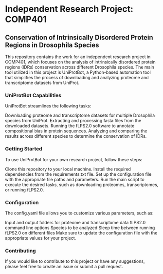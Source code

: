 # Independent Research Project: COMP401
## Conservation of Intrinsically Disordered Protein Regions in Drosophila Species
This repository contains the work for an independent research project in COMP401, which focuses on the analysis of intrinsically disordered protein regions (IDRs) conservation across different Drosophila species. The main tool utilized in this project is UniProtBot, a Python-based automation tool that simplifies the process of downloading and analyzing proteome and transcriptome datasets from UniProt.

### UniProtBot Capabilities
UniProtBot streamlines the following tasks:

Downloading proteome and transcriptome datasets for multiple Drosophila species from UniProt.
Extracting and processing fasta files from the downloaded datasets.
Running the fLPS2.0 software to annotate compositional bias in protein sequences.
Analyzing and comparing the results across different species to determine the conservation of IDRs.
### Getting Started
To use UniProtBot for your own research project, follow these steps:

Clone this repository to your local machine.
Install the required dependencies from the requirements.txt file.
Set up the configuration file with the appropriate file paths and parameters.
Run the main script to execute the desired tasks, such as downloading proteomes, transcriptomes, or running fLPS2.0.
### Configuration
The config.yaml file allows you to customize various parameters, such as:

Input and output folders for proteome and transcriptome data
fLPS2.0 command line options
Species to be analyzed
Sleep time between running fLPS2.0 on different files
Make sure to update the configuration file with the appropriate values for your project.

### Contributing
If you would like to contribute to this project or have any suggestions, please feel free to create an issue or submit a pull request.
